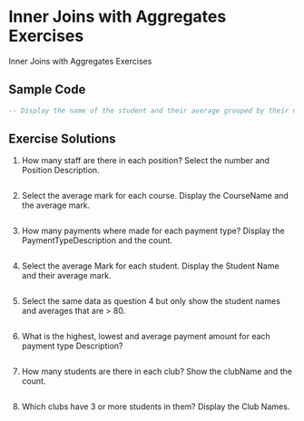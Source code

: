 # Inner Joins with Aggregates Exercises
Inner Joins with Aggregates Exercises

## Sample Code

```sql
-- Display the name of the student and their average grouped by their name instead of ID

```

## Exercise Solutions
1. How many staff are there in each position? Select the number and Position Description.<br>

```sql

```

2. Select the average mark for each course. Display the CourseName and the average mark.<br>

```sql

```

3. How many payments where made for each payment type? Display the PaymentTypeDescription and the count.<br>

```sql

```

4. Select the average Mark for each student. Display the Student Name and their average mark.<br>

```sql

```

5. Select the same data as question 4 but only show the student names and averages that are > 80.<br>

```sql

```

6. What is the highest, lowest and average payment amount for each payment type Description?<br>

```sql

```

7. How many students are there in each club? Show the clubName and the count.<br>

```sql

```

8. Which clubs have 3 or more students in them? Display the Club Names.

```sql

```